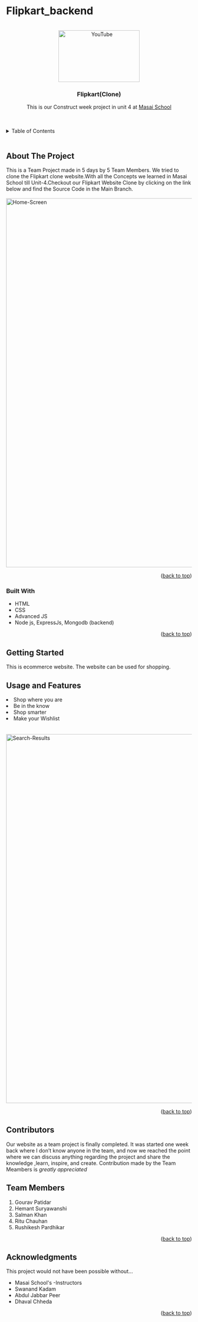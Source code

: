 # Flipkart_backend



<!-- PROJECT LOGO -->
<br />
<div align="center">
<!--     <img src="https://github.com/anubis-x-ranger/projectScreenshots/blob/main/netfliximg.jpg" alt="Logo" width="120" height="60"> -->
    <img src="https://assets.entrepreneur.com/content/3x2/2000/20180511063849-flipkart-logo-detail-icon.jpeg"alt="YouTube" width="220" height="140">
   
  </a>

<h3 align="center">Flipkart(Clone)</h3>

  <p align="center">
    This is our Construct week project in unit 4 at <a href="https://www.masaischool.com/"> Masai School </a> 
    <br />
  
</div>
<br/>
<br/>

<!-- TABLE OF CONTENTS -->
<details>
  <summary>Table of Contents</summary>
  <ol>
    <li>
      <a href="#about-the-project">About The Project</a>
      <ul>
        <li><a href="#built-with">Built With</a></li>
      </ul>
    </li>
    <li>
      <a href="#getting-started">Getting Started</a>
      <ul>
        <li><a href="#Prerequisites-and-installation">Pre-requisites & Installation</a></li>
      </ul>
    </li>
    <li><a href="#usage-and-features">Usage & Features </a></li>
    <li><a href="#contributors">Contributors</a></li>
    <li><a href="#team-members">Team Members</a></li>
    <li><a href="#acknowledgments">Acknowledgments</a></li>
  </ol>
</details>

<br/>

<!-- ABOUT THE PROJECT -->

## About The Project


This is a Team Project made in 5 days by 5 Team Members.
We tried to clone the Flipkart clone website.With all the Concepts we learned in Masai School till Unit-4.Checkout our Flipkart Website Clone by clicking on the link below and find the Source Code in the Main Branch.
<br/>
<br/>
<a href="https://flipkart01-clone.netlify.app/">
<img src="https://github.com/Karishma282/Flipkart_backend/blob/main/Screenshot%20(396)-flipkart.png" alt="Home-Screen" width="1000" >

</a>

<p align="right">(<a href="#top">back to top</a>)</p>

### Built With

- HTML
- CSS
- Advanced JS
- Node js, ExpressJs, Mongodb (backend)


<p align="right">(<a href="#top">back to top</a>)</p>

<!-- GETTING STARTED -->

## Getting Started

 This is ecommerce website. The website can be used for shopping. 




<!-- USAGE EXAMPLES -->

## Usage and Features

<li>Shop where you are</li>
<li>Be in the know</li>
<li>Shop smarter</li>
<li>Make your Wishlist</li>


 
<br/>
<br/>
<img src="https://github.com/Karishma282/Flipkart_backend/blob/main/Screenshot%20(397)-flipk.png" alt="Search-Results" width="1000">
<p align="right">(<a href="#top">back to top</a>)</p>



<!-- CONTRIBUTING -->

## Contributors

Our website as a team project is finally completed. It was started one week back where I don’t know anyone in the team, and now we reached the point where we can discuss anything regarding the project and share the knowledge ,learn, inspire, and create. Contribution made by the Team Meambers is *greatly appreciated*

## Team Members

1. Gourav Patidar
2. Hemant Suryawanshi
3. Salman Khan
4. Ritu Chauhan
5. Rushikesh Pardhikar



<p align="right">(<a href="#top">back to top</a>)</p>




<!-- ACKNOWLEDGMENTS -->

## Acknowledgments

This project would not have been possible without…

- Masai School's -Instructors
- Swanand Kadam
- Abdul Jabbar Peer
- Dhaval Chheda

<p align="right">(<a href="#top">back to top</a>)</p>

